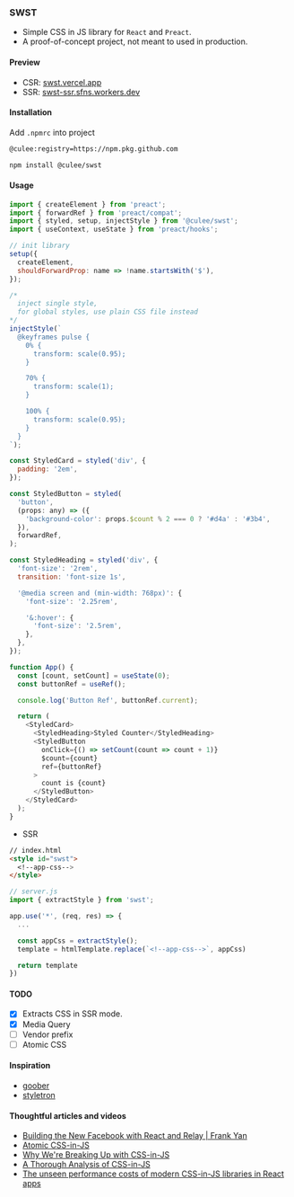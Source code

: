 ### SWST

- Simple CSS in JS library for `React` and `Preact`.
- A proof-of-concept project, not meant to used in production.

#### Preview

- CSR: [swst.vercel.app](https://swst.vercel.app/)
- SSR: [swst-ssr.sfns.workers.dev](https://swst-ssr.sfns.workers.dev/)

#### Installation

Add `.npmrc` into project

```bash
@culee:registry=https://npm.pkg.github.com
```

```bash
npm install @culee/swst
```

#### Usage

```js
import { createElement } from 'preact';
import { forwardRef } from 'preact/compat';
import { styled, setup, injectStyle } from '@culee/swst';
import { useContext, useState } from 'preact/hooks';

// init library
setup({
  createElement,
  shouldForwardProp: name => !name.startsWith('$'),
});

/*
  inject single style,
  for global styles, use plain CSS file instead
*/
injectStyle(`
  @keyframes pulse {
    0% {
      transform: scale(0.95);
    }

    70% {
      transform: scale(1);
    }

    100% {
      transform: scale(0.95);
    }
  }
`);

const StyledCard = styled('div', {
  padding: '2em',
});

const StyledButton = styled(
  'button',
  (props: any) => ({
    'background-color': props.$count % 2 === 0 ? '#d4a' : '#3b4',
  }),
  forwardRef,
);

const StyledHeading = styled('div', {
  'font-size': '2rem',
  transition: 'font-size 1s',

  '@media screen and (min-width: 768px)': {
    'font-size': '2.25rem',

    '&:hover': {
      'font-size': '2.5rem',
    },
  },
});

function App() {
  const [count, setCount] = useState(0);
  const buttonRef = useRef();

  console.log('Button Ref', buttonRef.current);

  return (
    <StyledCard>
      <StyledHeading>Styled Counter</StyledHeading>
      <StyledButton
        onClick={() => setCount(count => count + 1)}
        $count={count}
        ref={buttonRef}
      >
        count is {count}
      </StyledButton>
    </StyledCard>
  );
}
```

- SSR

```html
// index.html
<style id="swst">
  <!--app-css-->
</style>
```

```js
// server.js
import { extractStyle } from 'swst';

app.use('*', (req, res) => {
  ...

  const appCss = extractStyle();
  template = htmlTemplate.replace(`<!--app-css-->`, appCss)

  return template
})
```

#### TODO

- [x] Extracts CSS in SSR mode.
- [x] Media Query
- [ ] Vendor prefix
- [ ] Atomic CSS

#### Inspiration

- [goober](https://goober.rocks)
- [styletron](https://styletron.org/)

#### Thoughtful articles and videos

- [Building the New Facebook with React and Relay | Frank Yan](https://www.youtube.com/watch?v=9JZHodNR184)
- [Atomic CSS-in-JS](https://sebastienlorber.com/atomic-css-in-js)
- [Why We're Breaking Up with CSS-in-JS](https://dev.to/srmagura/why-were-breaking-up-wiht-css-in-js-4g9b)
- [A Thorough Analysis of CSS-in-JS](https://css-tricks.com/a-thorough-analysis-of-css-in-js/)
- [The unseen performance costs of modern CSS-in-JS libraries in React apps](https://calendar.perfplanet.com/2019/the-unseen-performance-costs-of-css-in-js-in-react-apps/)
